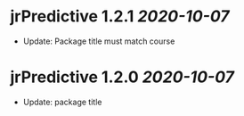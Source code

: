 # jrPredictive 1.2.1 _2020-10-07_
  * Update: Package title must match course

# jrPredictive 1.2.0 _2020-10-07_
  * Update: package title
